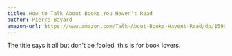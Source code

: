 ```yaml
---
title: How to Talk About Books You Haven't Read
author: Pierre Bayard
amazon-url: https://www.amazon.com/Talk-About-Books-Havent-Read/dp/1596915439?tag=jonathanthiry-20
---
```


The title says it all but don't be fooled, this is for book lovers.
